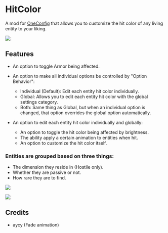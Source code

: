 # HitColor
A mod for [OneConfig](https://github.com/Polyfrost/OneConfig) that allows you to customize the hit color of any living entity to your liking.

![](https://i.imgur.com/Vpo1Mog.png)

## Features

- An option to toggle Armor being affected.

- An option to make all individual options be controlled by "Option Behavior":
    - Individual (Default): Edit each entity hit color individually.
    - Global: Allows you to edit each entity hit color with the global settings category.
    - Both: Same thing as Global, but when an individual option is changed, that option overrides the global option automatically.


- An option to edit each entity hit color individually and globally:
  - An option to toggle the hit color being affected by brightness.
  - The ability apply a certain animation to entities when hit.
  - An option to customize the hit color itself.

### Entities are grouped based on three things:
- The dimension they reside in (Hostile only).
- Whether they are passive or not.
- How rare they are to find.

![](https://i.imgur.com/hAkdtJX.png)

![](https://i.imgur.com/rq8sQq7.png)

## Credits

- aycy (Fade animation)

